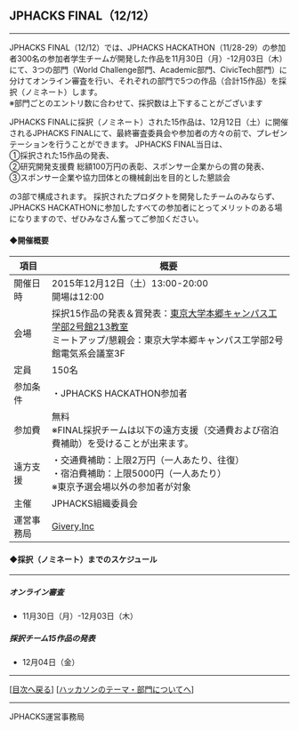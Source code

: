 ## JPHACKS FINAL（12/12）
***
JPHACKS FINAL（12/12）では、JPHACKS HACKATHON（11/28-29）の参加者300名の参加者学生チームが開発した作品を11月30日（月）-12月03日（木）にて、3つの部門（World Challenge部門、Academic部門、CivicTech部門）に分けてオンライン審査を行い、それぞれの部門で5つの作品（合計15作品）を採択（ノミネート）します。  
※部門ごとのエントリ数に合わせて、採択数は上下することがございます  

JPHACKS FINALに採択（ノミネート）された15作品は、12月12日（土）に開催されるJPHACKS FINALにて、最終審査委員会や参加者の方々の前で、プレゼンテーションを行うことができます。
JPHACKS FINAL当日は、<br>①採択された15作品の発表、<br>②研究開発支援費 総額100万円の表彰、スポンサー企業からの賞の発表、<br>③スポンサー企業や協力団体との機械創出を目的とした懇談会  
  
の3部で構成されます。
採択されたプロダクトを開発したチームのみならず、JPHACKS HACKATHONに参加したすべての参加者にとってメリットのある場になりますので、ぜひみなさん奮ってご参加ください。

#### ◆開催概要

|項目|概要|
|---|---|
|開催日時|2015年12月12日（土）13:00-20:00<br>開場は12:00|
|会場|採択15作品の発表＆賞発表：[東京大学本郷キャンパス工学部2号館213教室](http://www.u-tokyo.ac.jp/campusmap/map01_02_j.html)<br>ミートアップ/懇親会：東京大学本郷キャンパス工学部2号館電気系会議室3F|
|定員|150名|
|参加条件|・JPHACKS HACKATHON参加者|
|参加費|無料<br>※FINAL採択チームは以下の遠方支援（交通費および宿泊費補助）を受けることが出来ます。|
|遠方支援|・交通費補助：上限2万円（一人あたり、往復）<br>・宿泊費補助：上限5000円（一人あたり）<br>※東京予選会場以外の参加者が対象|
|主催|JPHACKS組織委員会|
|運営事務局|[Givery,Inc](https://givery.co.jp/)|  




#### ◆採択（ノミネート）までのスケジュール
*** 
##### オンライン審査
  * 11月30日（月）-12月03日（木）  
  
##### 採択チーム15作品の発表
  * 12月04日（金）
  

--------------
[[目次へ戻る](../README.md)] [[ハッカソンのテーマ・部門についてへ](theme.md)]

----
JPHACKS運営事務局
